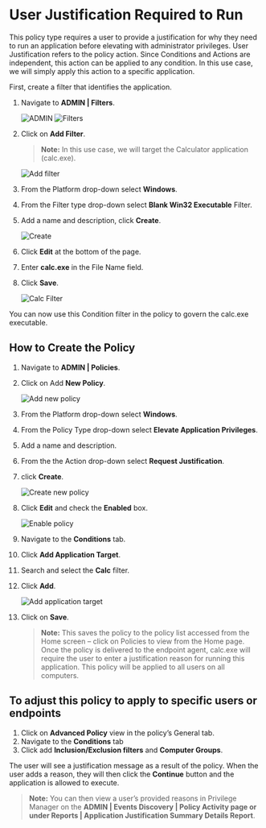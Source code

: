 [title]: # (User Justification)
[tags]: # (elevate)
[priority]: # (10)
# User Justification Required to Run

This policy type requires a user to provide a justification for why they need to run an application before elevating with administrator privileges.  User Justification refers to the policy action.  Since Conditions and Actions are independent, this action can be applied to any condition.  In this use case, we will simply apply this action to a specific application.

First, create a filter that identifies the application.

1. Navigate to __ADMIN | Filters__.

   ![ADMIN](images/user-just/us-1.png)
   ![Filters](images/user-just/us-2.png)
1. Click on __Add Filter__.
   >**Note:** In this use case, we will target the Calculator application (calc.exe).

   ![Add filter](images/user-just/us-3.png)
1. From the Platform drop-down select __Windows__.
1. From the Filter type drop-down select __Blank Win32 Executable__ Filter.  
1. Add a name and description, click __Create__.

   ![Create](images/user-just/us-4.png)
1. Click __Edit__ at the bottom of the page.
1. Enter __calc.exe__ in the File Name field.
1. Click __Save__.

   ![Calc Filter](images/user-just/us-5.png)

You can now use this Condition filter in the policy to govern the calc.exe executable.

## How to Create the Policy

1. Navigate to __ADMIN | Policies__.
1. Click on Add __New Policy__.

   ![Add new policy](images/user-just/us-6.png)
1. From the Platform drop-down select __Windows__.
1. From the Policy Type drop-down select __Elevate Application Privileges__.
1. Add a name and description.
1. From the the Action drop-down select __Request Justification__.
1. click __Create__.

   ![Create new policy](images/user-just/us-7.png)
1. Click __Edit__  and check the __Enabled__ box.

   ![Enable policy](images/user-just/us-8.png)
1. Navigate to the __Conditions__ tab.
1. Click __Add Application Target__.
1. Search and select the __Calc__ filter.
1. Click __Add__.  

   ![Add application target](images/user-just/us-9.png)
1. Click on __Save__.

   >**Note:** This saves the policy to the policy list accessed from the Home screen – click on Policies to view from the Home page.  Once the policy is delivered to the endpoint agent, calc.exe will require the user to enter a justification reason for running this application.  This policy will be applied to all users on all computers.

## To adjust this policy to apply to specific users or endpoints

1. Click on __Advanced Policy__ view in the policy’s General tab.
1. Navigate to the __Conditions__ tab
1. Click add __Inclusion/Exclusion filters__ and __Computer Groups__.

The user will see a justification message as a result of the policy.
When the user adds a reason, they will then click the __Continue__ button and the application is allowed to execute.

>**Note:** You can then view a user’s provided reasons in Privilege Manager on the __ADMIN | Events Discovery | Policy Activity page or under Reports | Application Justification Summary Details Report__.

